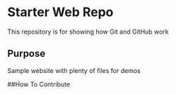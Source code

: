 # Starter Web Repo

This repository is for showing how Git and GitHub work

## Purpose

Sample website with plenty of files for demos


##How To Contribute
